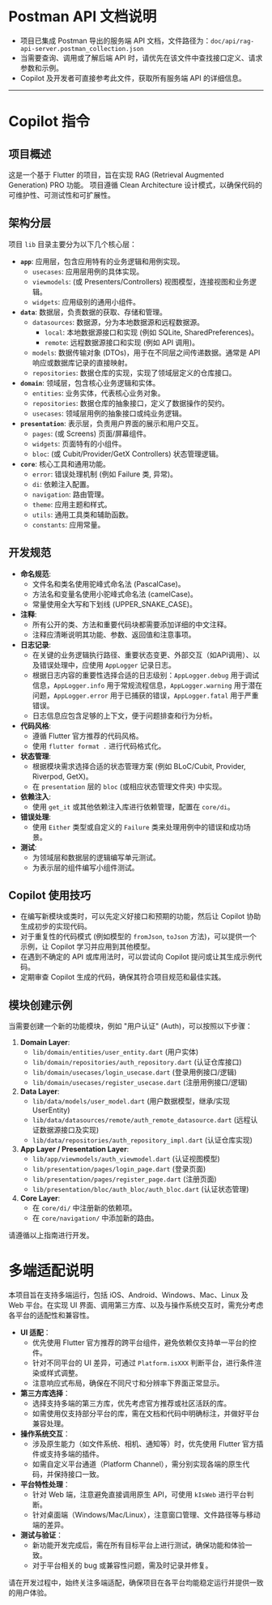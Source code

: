 # Postman API 文档说明

- 项目已集成 Postman 导出的服务端 API 文档，文件路径为：`doc/api/rag-api-server.postman_collection.json`
- 当需要查询、调用或了解后端 API 时，请优先在该文件中查找接口定义、请求参数和示例。
- Copilot 及开发者可直接参考此文件，获取所有服务端 API 的详细信息。

---

# Copilot 指令

## 项目概述
这是一个基于 Flutter 的项目，旨在实现 RAG (Retrieval Augmented Generation) PRO 功能。
项目遵循 Clean Architecture 设计模式，以确保代码的可维护性、可测试性和可扩展性。

## 架构分层
项目 `lib` 目录主要分为以下几个核心层：

-   **`app`**: 应用层，包含应用特有的业务逻辑和用例实现。
    -   `usecases`: 应用层用例的具体实现。
    -   `viewmodels`: (或 Presenters/Controllers) 视图模型，连接视图和业务逻辑。
    -   `widgets`: 应用级别的通用小组件。
-   **`data`**: 数据层，负责数据的获取、存储和管理。
    -   `datasources`: 数据源，分为本地数据源和远程数据源。
        -   `local`: 本地数据源接口和实现 (例如 SQLite, SharedPreferences)。
        -   `remote`: 远程数据源接口和实现 (例如 API 调用)。
    -   `models`: 数据传输对象 (DTOs)，用于在不同层之间传递数据。通常是 API 响应或数据库记录的直接映射。
    -   `repositories`: 数据仓库的实现，实现了领域层定义的仓库接口。
-   **`domain`**: 领域层，包含核心业务逻辑和实体。
    -   `entities`: 业务实体，代表核心业务对象。
    -   `repositories`: 数据仓库的抽象接口，定义了数据操作的契约。
    -   `usecases`: 领域层用例的抽象接口或纯业务逻辑。
-   **`presentation`**: 表示层，负责用户界面的展示和用户交互。
    -   `pages`: (或 Screens) 页面/屏幕组件。
    -   `widgets`: 页面特有的小组件。
    -   `bloc`: (或 Cubit/Provider/GetX Controllers) 状态管理逻辑。
-   **`core`**: 核心工具和通用功能。
    -   `error`: 错误处理机制 (例如 Failure 类, 异常)。
    -   `di`: 依赖注入配置。
    -   `navigation`: 路由管理。
    -   `theme`: 应用主题和样式。
    -   `utils`: 通用工具类和辅助函数。
    -   `constants`: 应用常量。

## 开发规范
-   **命名规范**:
    -   文件名和类名使用驼峰式命名法 (PascalCase)。
    -   方法名和变量名使用小驼峰式命名法 (camelCase)。
    -   常量使用全大写和下划线 (UPPER_SNAKE_CASE)。
-   **注释**:
    -   所有公开的类、方法和重要代码块都需要添加详细的中文注释。
    -   注释应清晰说明其功能、参数、返回值和注意事项。
-   **日志记录**:
    -   在关键的业务逻辑执行路径、重要状态变更、外部交互（如API调用）、以及错误处理中，应使用 `AppLogger` 记录日志。
    -   根据日志内容的重要性选择合适的日志级别：`AppLogger.debug` 用于调试信息，`AppLogger.info` 用于常规流程信息，`AppLogger.warning` 用于潜在问题，`AppLogger.error` 用于已捕获的错误，`AppLogger.fatal` 用于严重错误。
    -   日志信息应包含足够的上下文，便于问题排查和行为分析。
-   **代码风格**:
    -   遵循 Flutter 官方推荐的代码风格。
    -   使用 `flutter format .` 进行代码格式化。
-   **状态管理**:
    -   根据模块需求选择合适的状态管理方案 (例如 BLoC/Cubit, Provider, Riverpod, GetX)。
    -   在 `presentation` 层的 `bloc` (或相应状态管理文件夹) 中实现。
-   **依赖注入**:
    -   使用 `get_it` 或其他依赖注入库进行依赖管理，配置在 `core/di`。
-   **错误处理**:
    -   使用 `Either` 类型或自定义的 `Failure` 类来处理用例中的错误和成功场景。
-   **测试**:
    -   为领域层和数据层的逻辑编写单元测试。
    -   为表示层的组件编写小组件测试。

## Copilot 使用技巧
-   在编写新模块或类时，可以先定义好接口和预期的功能，然后让 Copilot 协助生成初步的实现代码。
-   对于重复性的代码模式 (例如模型的 `fromJson`, `toJson` 方法)，可以提供一个示例，让 Copilot 学习并应用到其他模型。
-   在遇到不确定的 API 或库用法时，可以尝试向 Copilot 提问或让其生成示例代码。
-   定期审查 Copilot 生成的代码，确保其符合项目规范和最佳实践。

## 模块创建示例
当需要创建一个新的功能模块，例如 "用户认证" (Auth)，可以按照以下步骤：

1.  **Domain Layer**:
    -   `lib/domain/entities/user_entity.dart` (用户实体)
    -   `lib/domain/repositories/auth_repository.dart` (认证仓库接口)
    -   `lib/domain/usecases/login_usecase.dart` (登录用例接口/逻辑)
    -   `lib/domain/usecases/register_usecase.dart` (注册用例接口/逻辑)
2.  **Data Layer**:
    -   `lib/data/models/user_model.dart` (用户数据模型，继承/实现 UserEntity)
    -   `lib/data/datasources/remote/auth_remote_datasource.dart` (远程认证数据源接口及实现)
    -   `lib/data/repositories/auth_repository_impl.dart` (认证仓库实现)
3.  **App Layer / Presentation Layer**:
    -   `lib/app/viewmodels/auth_viewmodel.dart` (认证视图模型)
    -   `lib/presentation/pages/login_page.dart` (登录页面)
    -   `lib/presentation/pages/register_page.dart` (注册页面)
    -   `lib/presentation/bloc/auth_bloc/auth_bloc.dart` (认证状态管理)
4.  **Core Layer**:
    -   在 `core/di/` 中注册新的依赖项。
    -   在 `core/navigation/` 中添加新的路由。

请遵循以上指南进行开发。

# 多端适配说明

本项目旨在支持多端运行，包括 iOS、Android、Windows、Mac、Linux 及 Web 平台。在实现 UI 界面、调用第三方库、以及与操作系统交互时，需充分考虑各平台的适配性和兼容性。

- **UI 适配**：
    - 优先使用 Flutter 官方推荐的跨平台组件，避免依赖仅支持单一平台的控件。
    - 针对不同平台的 UI 差异，可通过 `Platform.isXXX` 判断平台，进行条件渲染或样式调整。
    - 注意响应式布局，确保在不同尺寸和分辨率下界面正常显示。
- **第三方库选择**：
    - 选择支持多端的第三方库，优先考虑官方推荐或社区活跃的库。
    - 如需使用仅支持部分平台的库，需在文档和代码中明确标注，并做好平台兼容处理。
- **操作系统交互**：
    - 涉及原生能力（如文件系统、相机、通知等）时，优先使用 Flutter 官方插件或支持多端的插件。
    - 如需自定义平台通道（Platform Channel），需分别实现各端的原生代码，并保持接口一致。
- **平台特性处理**：
    - 针对 Web 端，注意避免直接调用原生 API，可使用 `kIsWeb` 进行平台判断。
    - 针对桌面端（Windows/Mac/Linux），注意窗口管理、文件路径等与移动端的差异。
- **测试与验证**：
    - 新功能开发完成后，需在所有目标平台上进行测试，确保功能和体验一致。
    - 对于平台相关的 bug 或兼容性问题，需及时记录并修复。

请在开发过程中，始终关注多端适配，确保项目在各平台均能稳定运行并提供一致的用户体验。
